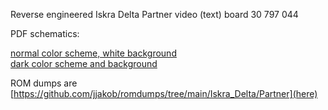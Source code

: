 Reverse engineered Iskra Delta Partner video (text) board 30 797 044

PDF schematics:

[normal color scheme, white background](partner_video/partner_video_white.pdf)  
[dark color scheme and background](partner_video/partner_video.pdf)

ROM dumps are [https://github.com/jjakob/romdumps/tree/main/Iskra_Delta/Partner](here)
